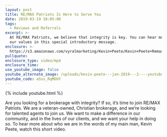 ```yaml
---
layout: post
title: RE/MAX Patriots Is Here to Serve You
date: 2019-03-19 18:05:00
tags:
  - Reviews and Referrals
excerpt: >-
  At RE/MAX Patriots, we believe that integrity is key. You can hear more about
  our values in this special introductory message.
enclosure: >-
  https://s3.amazonaws.com/vyralmarketing/Kevin+Peete/Kevin+Peete+Remax+Patriots+_+KJ+Welcome.mp4
pullquote:
enclosure_type: video/mp4
enclosure_time:
use_youtube_image: false
youtube_alternate_image: /uploads/kevin-peete---jan-2019---2----youtube.jpg
youtube_code: aSss_RqMDUY
---
```


{% include youtube.html %}

Are you looking for a brokerage with integrity? If so, it’s time to join RE/MAX Patriots. We are a veteran-owned, Christian brokerage, and we’re looking for talented agents to join us. We want to make a difference in our community, and in the lives of our clients, and we want your help in doing so. To hear more about who we are in the words of my main man, Kevin Peete, watch this short video.